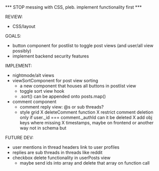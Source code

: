 *** STOP messing with CSS, pleb. implement functionality first ***

REVIEW:
- CSS/layout    

GOALS:
- button component for postlist to toggle post views (and user/all view possibly)
- implement backend security features

IMPLEMENT:
- nightmode/alt views
- viewSortComponent for post view sorting
    + a new component that houses all buttons in postlist view
    + toggle sort view hook
    + .sort() can be appended onto posts.map()
- comment component
    + comment reply view: @s or sub threads?
    + style grid
X deleteComment function
X restrict comment deletion only if user._id === comment._authId can it be deleted
X add obj keys where missing
X timestamps, maybe on frontend or another way not in schema but

FUTURE DEV:
- user mentions in thread headers link to user profiles
- replies are sub threads in threads like reddit
- checkbox delete functionality in userPosts view
    + maybe send ids into array and delete that array on function call